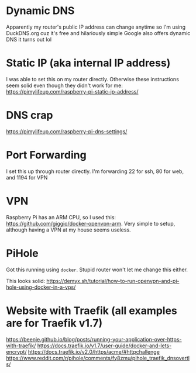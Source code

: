 
# Dynamic DNS
Apparently my router's public IP address can change anytime so I'm using DuckDNS.org cuz it's free and hilariously simple
Google also offers dynamic DNS it turns out lol

# Static IP (aka internal IP address)
I was able to set this on my router directly. Otherwise these instructions seem solid even though they didn't work for me: https://pimylifeup.com/raspberry-pi-static-ip-address/

# DNS crap
https://pimylifeup.com/raspberry-pi-dns-settings/

# Port Forwarding
I set this up through router directly. I'm forwarding 22 for ssh, 80 for web, and 1194 for VPN

# VPN

Raspberry Pi has an ARM CPU, so I used this: https://github.com/giggio/docker-openvpn-arm. Very simple to setup, although having a VPN at my house seems useless.

# PiHole

Got this running using `docker`. Stupid router won't let me change this either. 

This looks solid: https://demyx.sh/tutorial/how-to-run-openvpn-and-pi-hole-using-docker-in-a-vps/

# Website with Traefik (all examples are for Traefik v1.7)

https://beenje.github.io/blog/posts/running-your-application-over-https-with-traefik/
https://docs.traefik.io/v1.7/user-guide/docker-and-lets-encrypt/
https://docs.traefik.io/v2.0/https/acme/#httpchallenge
https://www.reddit.com/r/pihole/comments/fy8zmu/pihole_traefik_dnsovertls/
